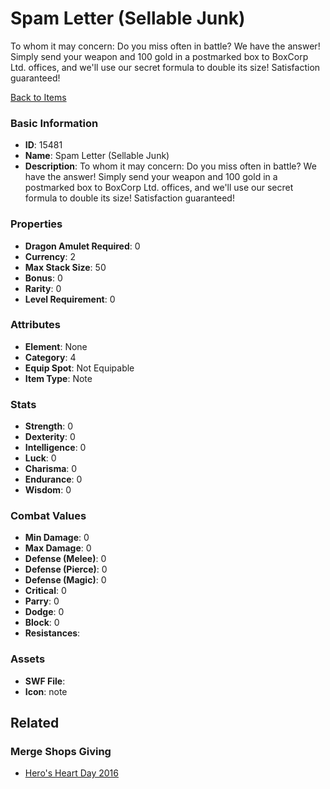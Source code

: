 # Spam Letter (Sellable Junk)

To whom it may concern:
Do you miss often in battle? We have the answer!
Simply send your weapon and 100 gold in a postmarked box to BoxCorp Ltd. offices, and we'll use our secret formula to double its size!
Satisfaction guaranteed!

[Back to Items](../items.md)

### Basic Information

- **ID**: 15481
- **Name**: Spam Letter (Sellable Junk)
- **Description**: To whom it may concern:
Do you miss often in battle? We have the answer!
Simply send your weapon and 100 gold in a postmarked box to BoxCorp Ltd. offices, and we&#039;ll use our secret formula to double its size!
Satisfaction guaranteed!

### Properties

- **Dragon Amulet Required**: 0
- **Currency**: 2
- **Max Stack Size**: 50
- **Bonus**: 0
- **Rarity**: 0
- **Level Requirement**: 0

### Attributes

- **Element**: None
- **Category**: 4
- **Equip Spot**: Not Equipable
- **Item Type**: Note

### Stats

- **Strength**: 0
- **Dexterity**: 0
- **Intelligence**: 0
- **Luck**: 0
- **Charisma**: 0
- **Endurance**: 0
- **Wisdom**: 0

### Combat Values

- **Min Damage**: 0
- **Max Damage**: 0
- **Defense (Melee)**: 0
- **Defense (Pierce)**: 0
- **Defense (Magic)**: 0
- **Critical**: 0
- **Parry**: 0
- **Dodge**: 0
- **Block**: 0
- **Resistances**: 

### Assets

- **SWF File**: 
- **Icon**: note

## Related

### Merge Shops Giving

- [Hero's Heart Day 2016](../merge-shops/245-hero-s-heart-day-2016.md)

